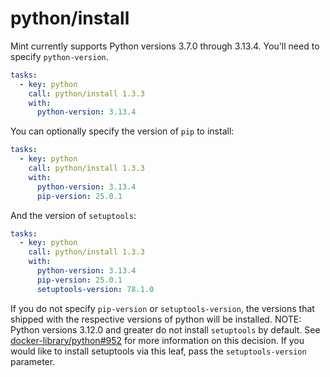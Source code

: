 # python/install

Mint currently supports Python versions 3.7.0 through 3.13.4. You'll need to specify `python-version`.

```yaml
tasks:
  - key: python
    call: python/install 1.3.3
    with:
      python-version: 3.13.4
```

You can optionally specify the version of `pip` to install:

```yaml
tasks:
  - key: python
    call: python/install 1.3.3
    with:
      python-version: 3.13.4
      pip-version: 25.0.1
```

And the version of `setuptools`:

```yaml
tasks:
  - key: python
    call: python/install 1.3.3
    with:
      python-version: 3.13.4
      pip-version: 25.0.1
      setuptools-version: 78.1.0
```

If you do not specify `pip-version` or `setuptools-version`, the versions that shipped with the respective versions of python will be installed.
NOTE: Python versions 3.12.0 and greater do not install `setuptools` by default. See [docker-library/python#952](https://github.com/docker-library/python/issues/952) for more information on this decision. If you would like to install setuptools via this leaf, pass the `setuptools-version` parameter.
